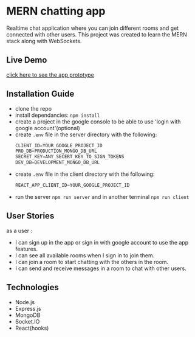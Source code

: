 # MERN chatting app                         
Realtime chat application where you can join different rooms and get connected with other users. This project was created to learn the MERN stack along with WebSockets.

## Live Demo

[click here to see the app prototype](https://chatty-room.herokuapp.com/)

## Installation Guide

- clone the repo
- install dependancies: `npm install`
- create a project in the google console to be able to use 'login with google account'(optional)
- create `.env` file in the server directory with the following:
     ```js
     CLIENT_ID=YOUR_GOOGLE_PROJECT_ID
     PRO_DB=PRODUCTION_MONGO_DB_URL
     SECRET_KEY=ANY_SECERT_KEY_TO_SIGN_TOKENS
     DEV_DB=DEVELOPMENT_MONGO_DB_URL
     ```
- create `.env` file in the client directory with the following:     
     ```js
     REACT_APP_CLIENT_ID=YOUR_GOOGLE_PROJECT_ID
     ```
- run the server `npm run server` and in another terminal `npm run client`

## User Stories
as a user : 
  - I can sign up in the app or sign in with google account to use the app features.
  - I can see all available rooms when I sign in to join them.
  - I can join a room to start chatting with the others in the room.
  - I can send and receive messages in a room to chat with other users.

## Technologies 
- Node.js
- Express.js
- MongoDB
- Socket.IO
- React(hooks)
